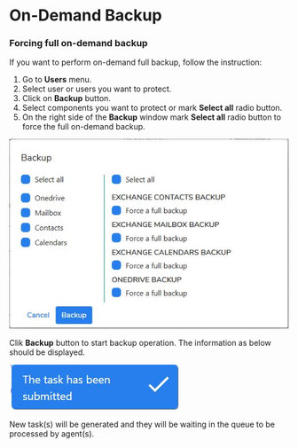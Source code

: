 # On-Demand Backup

### Forcing full on-demand backup

If you want to perform on-demand full backup, follow the instruction:

1. Go to **Users** menu.
2. Select user or users you want to protect.
3. Click on **Backup** button.
4. Select components you want to protect or mark **Select all** radio button.
5. On the right side of the **Backup** window mark **Select all** radio button to force the full on-demand backup.  

![](../../.gitbook/assets/kodo-cloud-administration-backup03%20%281%29.jpg)

Clik **Backup** button to start  backup operation. The information as below should be displayed. 

![](../../.gitbook/assets/kodo-cloud-administration-backup04.jpg)

New task\(s\) will be generated and they will be waiting in the queue to be processed by agent\(s\).

